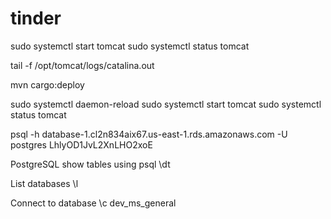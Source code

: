 # tinder

sudo systemctl start tomcat
sudo systemctl status tomcat


tail -f /opt/tomcat/logs/catalina.out


mvn cargo:deploy

sudo systemctl daemon-reload
sudo systemctl start tomcat
sudo systemctl status tomcat



psql -h database-1.cl2n834aix67.us-east-1.rds.amazonaws.com -U postgres
LhlyOD1JvL2XnLHO2xoE

PostgreSQL show tables using psql
\dt

List databases
\l

Connect to database
\c dev_ms_general